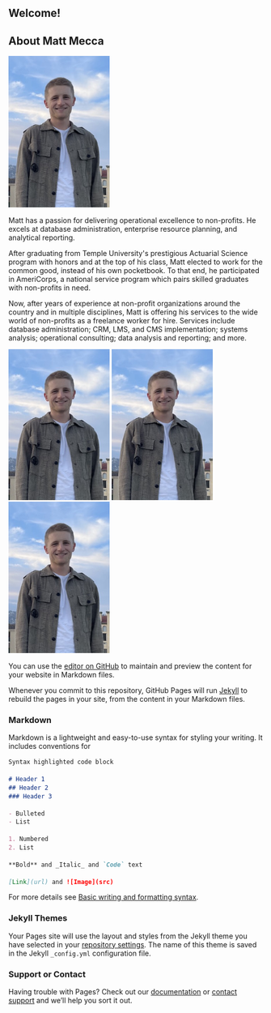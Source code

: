 ## Welcome!

## About Matt Mecca

<img src="IMG_0851.JPG" alt="photo of Matt" width="200"/>

Matt has a passion for delivering operational excellence to non-profits. He excels at database administration, enterprise resource planning, and analytical reporting.

After graduating from Temple University's prestigious Actuarial Science program with honors and at the top of his class, Matt elected to work for the common good, instead of his own pocketbook. To that end, he participated in AmeriCorps, a national service program which pairs skilled graduates with non-profits in need. 

Now, after years of experience at non-profit organizations around the country and in multiple disciplines, Matt is offering his services to the wide world of non-profits as a freelance worker for hire. Services include database administration; CRM, LMS, and CMS implementation; systems analysis; operational consulting; data analysis and reporting; and more.

<img src="IMG_0851.JPG" alt="photo of Matt" width="200"/>

<img src="IMG_0851.JPG" alt="photo of Matt" width="200"/>

<img src="IMG_0851.JPG" alt="photo of Matt" width="200"/>

You can use the [editor on GitHub](https://github.com/mattmeccadata/MattMeccaData/edit/main/README.md) to maintain and preview the content for your website in Markdown files.

Whenever you commit to this repository, GitHub Pages will run [Jekyll](https://jekyllrb.com/) to rebuild the pages in your site, from the content in your Markdown files.

### Markdown

Markdown is a lightweight and easy-to-use syntax for styling your writing. It includes conventions for

```markdown
Syntax highlighted code block

# Header 1
## Header 2
### Header 3

- Bulleted
- List

1. Numbered
2. List

**Bold** and _Italic_ and `Code` text

[Link](url) and ![Image](src)
```

For more details see [Basic writing and formatting syntax](https://docs.github.com/en/github/writing-on-github/getting-started-with-writing-and-formatting-on-github/basic-writing-and-formatting-syntax).

### Jekyll Themes

Your Pages site will use the layout and styles from the Jekyll theme you have selected in your [repository settings](https://github.com/mattmeccadata/MattMeccaData/settings/pages). The name of this theme is saved in the Jekyll `_config.yml` configuration file.

### Support or Contact

Having trouble with Pages? Check out our [documentation](https://docs.github.com/categories/github-pages-basics/) or [contact support](https://support.github.com/contact) and we’ll help you sort it out.

